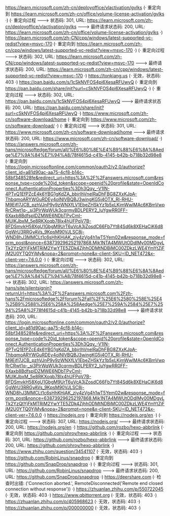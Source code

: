 https://learn.microsoft.com/zh-cn/deployoffice/vlactivation/gvlks (· 重定向到 https://learn.microsoft.com/zh-cn/office/volume-license-activation/gvlks ·)
(· 重定向过程 ---> 状态码: 301, URL: https://learn.microsoft.com/zh-cn/deployoffice/vlactivation/gvlks ---> 最终请求状态码: 200, URL: https://learn.microsoft.com/zh-cn/office/volume-license-activation/gvlks ·)
https://learn.microsoft.com/zh-CN/cpp/windows/latest-supported-vc-redist?view=msvc-170 (· 重定向到 https://learn.microsoft.com/zh-cn/cpp/windows/latest-supported-vc-redist?view=msvc-170 ·)
(· 重定向过程 ---> 状态码: 302, URL: https://learn.microsoft.com/zh-CN/cpp/windows/latest-supported-vc-redist?view=msvc-170 ---> 最终请求状态码: 200, URL: https://learn.microsoft.com/zh-cn/cpp/windows/latest-supported-vc-redist?view=msvc-170 ·)
https://tonkiang.us (· 无效，状态码: 403 ·)
https://pan.baidu.com/s/1cSkNVFOS4pi6XesaRFUwyQ (· 重定向到 https://pan.baidu.com/share/init?surl=cSkNVFOS4pi6XesaRFUwyQ ·)
(· 重定向过程 ---> 状态码: 302, URL: https://pan.baidu.com/s/1cSkNVFOS4pi6XesaRFUwyQ ---> 最终请求状态码: 200, URL: https://pan.baidu.com/share/init?surl=cSkNVFOS4pi6XesaRFUwyQ ·)
https://www.microsoft.com/zh-cn/software-download/home (· 重定向到 https://www.microsoft.com/zh-cn/software-download/ ·)
(· 重定向过程 ---> 状态码: 301, URL: https://www.microsoft.com/zh-cn/software-download/home ---> 最终请求状态码: 200, URL: https://www.microsoft.com/zh-cn/software-download/ ·)
https://answers.microsoft.com/zh-hans/microsoftedge/forum/all/%E6%80%8E%E4%B9%88%E6%8A%8Aedge%E7%9A%84%E7%94%A8/78f4615d-c41b-4145-b42b-b718b32d98e8 (· 重定向到 https://login.microsoftonline.com/common/oauth2/v2.0/authorize?client_id=a81d90ac-aa75-4cf8-b14c-58bf348528fe&redirect_uri=https%3A%2F%2Fanswers.microsoft.com&response_type=code%20id_token&scope=openid%20profile&state=OpenIdConnect.AuthenticationProperties%3Dh3Qqy_-V1IN-4PTvQ1EfPZcE4k6YBG1gKdZA_bbjrlhVnelRaDhFBG8ZXxKJpA-ThbqmoARYWGuRDEy4olNlVBQBJ3wingKG5j4OTX_Rl-RHU-M9EifI7JCB_pzhVJnP9y9zWNXfLV1EbeZHSkYz1b5xLKjmWwlMAc6KBmVwpRrCRwt1q-_si3PlrWqWUk3cqrmyBDLPERY2_IuYgwRR0FF-6Xaxb8BdfspIDZMWE6NDbTPvCmI-MUlKJbxM_5e8RKXoqb78Ix4hUFPqV7B-8FDSmvkH58XgU1GbgM9UrT6uVcA3jZosdC66Fb7Yt84Sd6k8XEHaCiK6d8GgWrU3RRGyAVs_9KpsM90VJLSC8j-WND8hJ3MMCLt1c6sHhKHiAK_zjy4zVg4h1wT5Yem02w&response_mode=form_post&nonce=638739296252197868.Mjk1NTA4MWUtODdlMy00MDgyLTk2YzQtYjFkMTRiM2YwYTE5ZDk4ZjhhODMtNDBiMC00ZDkzLWE4YmYtZjFjM2U0YTQ0YjMy&nopa=2&prompt=none&x-client-SKU=ID_NET472&x-client-ver=7.6.0.0 ·)
(· 重定向过程 ---> 状态码: 302, URL: https://answers.microsoft.com/zh-hans/microsoftedge/forum/all/%E6%80%8E%E4%B9%88%E6%8A%8Aedge%E7%9A%84%E7%94%A8/78f4615d-c41b-4145-b42b-b718b32d98e8 ---> 状态码: 302, URL: https://answers.microsoft.com/zh-hans/site/silentsignin?returnUrl=https%3A%2F%2Fanswers.microsoft.com%2Fzh-hans%2Fmicrosoftedge%2Fforum%2Fall%2F%25E6%2580%258E%25E4%25B9%2588%25E6%258A%258Aedge%25E7%259A%2584%25E7%2594%25A8%2F78f4615d-c41b-4145-b42b-b718b32d98e8 ---> 最终请求状态码: 200, URL: https://login.microsoftonline.com/common/oauth2/v2.0/authorize?client_id=a81d90ac-aa75-4cf8-b14c-58bf348528fe&redirect_uri=https%3A%2F%2Fanswers.microsoft.com&response_type=code%20id_token&scope=openid%20profile&state=OpenIdConnect.AuthenticationProperties%3Dh3Qqy_-V1IN-4PTvQ1EfPZcE4k6YBG1gKdZA_bbjrlhVnelRaDhFBG8ZXxKJpA-ThbqmoARYWGuRDEy4olNlVBQBJ3wingKG5j4OTX_Rl-RHU-M9EifI7JCB_pzhVJnP9y9zWNXfLV1EbeZHSkYz1b5xLKjmWwlMAc6KBmVwpRrCRwt1q-_si3PlrWqWUk3cqrmyBDLPERY2_IuYgwRR0FF-6Xaxb8BdfspIDZMWE6NDbTPvCmI-MUlKJbxM_5e8RKXoqb78Ix4hUFPqV7B-8FDSmvkH58XgU1GbgM9UrT6uVcA3jZosdC66Fb7Yt84Sd6k8XEHaCiK6d8GgWrU3RRGyAVs_9KpsM90VJLSC8j-WND8hJ3MMCLt1c6sHhKHiAK_zjy4zVg4h1wT5Yem02w&response_mode=form_post&nonce=638739296252197868.Mjk1NTA4MWUtODdlMy00MDgyLTk2YzQtYjFkMTRiM2YwYTE5ZDk4ZjhhODMtNDBiMC00ZDkzLWE4YmYtZjFjM2U0YTQ0YjMy&nopa=2&prompt=none&x-client-SKU=ID_NET472&x-client-ver=7.6.0.0 ·)
https://nodejs.org (· 重定向到 https://nodejs.org/en ·)
(· 重定向过程 ---> 状态码: 307, URL: https://nodejs.org/ ---> 最终请求状态码: 200, URL: https://nodejs.org/en ·)
https://github.com/rozbo/hexo-abbrlink (· 重定向到 https://github.com/ohroy/hexo-abbrlink ·)
(· 重定向过程 ---> 状态码: 301, URL: https://github.com/rozbo/hexo-abbrlink ---> 最终请求状态码: 200, URL: https://github.com/ohroy/hexo-abbrlink ·)
https://www.zhihu.com/question/34541107 (· 无效，状态码: 403 ·)
https://github.com/RobinLinus/snapdrop (· 重定向到 https://github.com/SnapDrop/snapdrop ·)
(· 重定向过程 ---> 状态码: 301, URL: https://github.com/RobinLinus/snapdrop ---> 最终请求状态码: 200, URL: https://github.com/SnapDrop/snapdrop ·)
https://deershare.com (· 检查时出错: ('Connection aborted.', RemoteDisconnected('Remote end closed connection without response')) ·)
https://zhuanlan.zhihu.com/p/550722045 (· 无效，状态码: 403 ·)
https://www.qbittorrent.org (· 无效，状态码: 403 ·)
https://zhuanlan.zhihu.com/p/405968623 (· 无效，状态码: 403 ·)
https://zhuanlan.zhihu.com/p/000000000 (· 无效，状态码: 403 ·)
